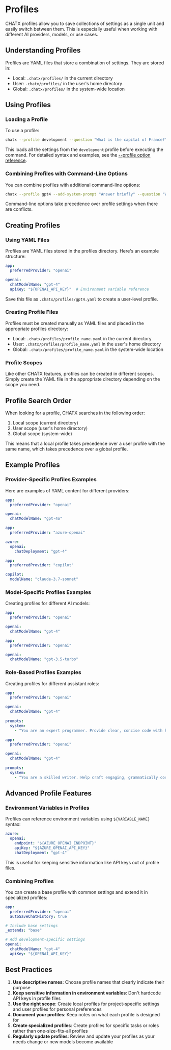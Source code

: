 # Profiles

CHATX profiles allow you to save collections of settings as a single unit and easily switch between them. This is especially useful when working with different AI providers, models, or use cases.

## Understanding Profiles

Profiles are YAML files that store a combination of settings. They are stored in:

- Local: `.chatx/profiles/` in the current directory
- User: `.chatx/profiles/` in the user's home directory
- Global: `.chatx/profiles/` in the system-wide location

## Using Profiles

### Loading a Profile

To use a profile:

```bash title="Using a profile"
chatx --profile development --question "What is the capital of France?"
```

This loads all the settings from the `development` profile before executing the command. For detailed syntax and examples, see the [--profile option reference](../reference/cli/options/profile.md).

### Combining Profiles with Command-Line Options

You can combine profiles with additional command-line options:

```bash title="Profile with options"
chatx --profile gpt4 --add-system-prompt "Answer briefly" --question "What is the capital of France?"
```

Command-line options take precedence over profile settings when there are conflicts.

## Creating Profiles

### Using YAML Files

Profiles are YAML files stored in the profiles directory. Here's an example structure:

```yaml title="Example profile: gpt4.yaml"
app:
  preferredProvider: "openai"

openai:
  chatModelName: "gpt-4"
  apiKey: "${OPENAI_API_KEY}"  # Environment variable reference
```

Save this file as `.chatx/profiles/gpt4.yaml` to create a user-level profile.

### Creating Profile Files

Profiles must be created manually as YAML files and placed in the appropriate profiles directory:

- Local: `.chatx/profiles/profile_name.yaml` in the current directory
- User: `.chatx/profiles/profile_name.yaml` in the user's home directory
- Global: `.chatx/profiles/profile_name.yaml` in the system-wide location

### Profile Scopes

Like other CHATX features, profiles can be created in different scopes. Simply create the YAML file in the appropriate directory depending on the scope you need.

## Profile Search Order

When looking for a profile, CHATX searches in the following order:

1. Local scope (current directory)
2. User scope (user's home directory)
3. Global scope (system-wide)

This means that a local profile takes precedence over a user profile with the same name, which takes precedence over a global profile.

## Example Profiles

### Provider-Specific Profiles Examples

Here are examples of YAML content for different providers:

```yaml title="openai-profile.yaml"
app:
  preferredProvider: "openai"

openai:
  chatModelName: "gpt-4o"
```

```yaml title="azure-profile.yaml"
app:
  preferredProvider: "azure-openai"

azure:
  openai:
    chatDeployment: "gpt-4"
```

```yaml title="github-profile.yaml"
app:
  preferredProvider: "copilot"

copilot:
  modelName: "claude-3.7-sonnet"
```

### Model-Specific Profiles Examples

Creating profiles for different AI models:

```yaml title="gpt4.yaml"
app:
  preferredProvider: "openai"

openai:
  chatModelName: "gpt-4"
```

```yaml title="gpt35.yaml"
app:
  preferredProvider: "openai"

openai:
  chatModelName: "gpt-3.5-turbo"
```

### Role-Based Profiles Examples

Creating profiles for different assistant roles:

```yaml title="programmer.yaml"
app:
  preferredProvider: "openai"

openai:
  chatModelName: "gpt-4"
  
prompts:
  system:
    - "You are an expert programmer. Provide clear, concise code with helpful explanations."
```

```yaml title="writer.yaml"
app:
  preferredProvider: "openai"

openai:
  chatModelName: "gpt-4"
  
prompts:
  system:
    - "You are a skilled writer. Help craft engaging, grammatically correct content."
```

## Advanced Profile Features

### Environment Variables in Profiles

Profiles can reference environment variables using `${VARIABLE_NAME}` syntax:

```yaml title="Profile with environment variables"
azure:
  openai:
    endpoint: "${AZURE_OPENAI_ENDPOINT}"
    apiKey: "${AZURE_OPENAI_API_KEY}"
    chatDeployment: "gpt-4"
```

This is useful for keeping sensitive information like API keys out of profile files.

### Combining Profiles

You can create a base profile with common settings and extend it in specialized profiles:

```yaml title="Base profile: base.yaml"
app:
  preferredProvider: "openai"
  autoSaveChatHistory: true
```

```yaml title="Extended profile: development.yaml"
# Include base settings
_extends: "base"

# Add development-specific settings
openai:
  chatModelName: "gpt-4"
  apiKey: "${OPENAI_API_KEY}"
```

## Best Practices

1. **Use descriptive names**: Choose profile names that clearly indicate their purpose
2. **Keep sensitive information in environment variables**: Don't hardcode API keys in profile files
3. **Use the right scope**: Create local profiles for project-specific settings and user profiles for personal preferences
4. **Document your profiles**: Keep notes on what each profile is designed for
5. **Create specialized profiles**: Create profiles for specific tasks or roles rather than one-size-fits-all profiles
6. **Regularly update profiles**: Review and update your profiles as your needs change or new models become available